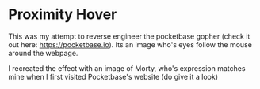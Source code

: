 # Proximity Hover 

This was my attempt to reverse engineer the pocketbase gopher (check it out here: https://pocketbase.io). Its an image who's eyes follow the mouse around the webpage. 

I recreated the effect with an image of Morty, who's expression matches mine when I first visited Pocketbase's website (do give it a look)

